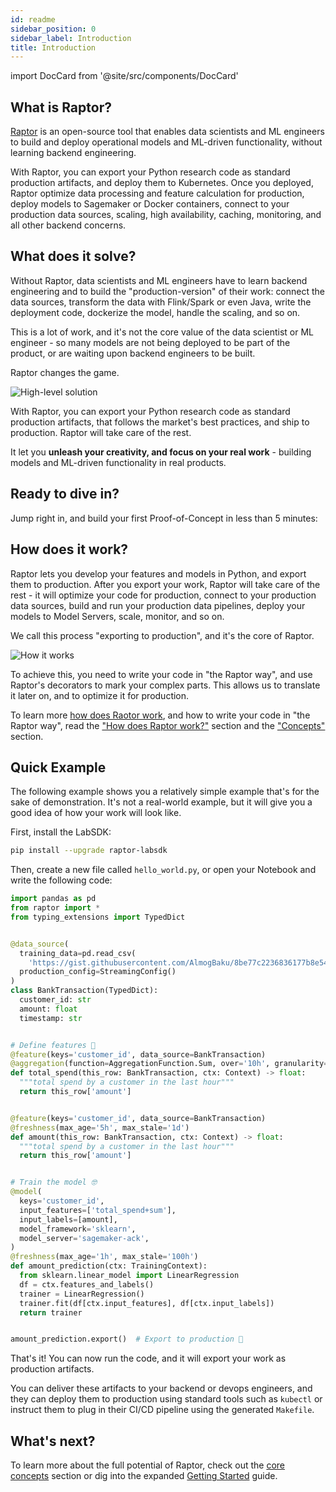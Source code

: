 ```yaml
---
id: readme
sidebar_position: 0
sidebar_label: Introduction
title: Introduction
---
```

import DocCard from '@site/src/components/DocCard'

## What is Raptor?

[Raptor](https://github.com/raptor-ml/raptor) is an open-source tool that enables data scientists and ML engineers to
build and deploy operational models and ML-driven functionality, without learning backend engineering.

With Raptor, you can export your Python research code as standard production artifacts, and deploy them to Kubernetes.
Once you deployed, Raptor optimize data processing and feature calculation for production, deploy models to Sagemaker or
Docker containers, connect to your production data sources, scaling, high availability, caching, monitoring, and all
other backend concerns.

## What does it solve?

Without Raptor, data scientists and ML engineers have to learn backend engineering and to build the "production-version"
of their work: connect the data sources, transform the data with Flink/Spark or even Java, write the deployment code,
dockerize the model, handle the scaling, and so on.

This is a lot of work, and it's not the core value of the data scientist or ML engineer - so many models are not being
deployed to be part of the product, or are waiting upon backend engineers to be built.

Raptor changes the game.

![High-level solution](pathname:///img/simplified-high-level.png)

With Raptor, you can export your Python research code as standard production artifacts, that follows the market's best
practices, and ship to production. Raptor will take care of the rest.

It let you **unleash your creativity, and focus on your real work** - building models and ML-driven functionality in
real
products.

## Ready to dive in?

Jump right in, and build your first Proof-of-Concept in less than 5 minutes:

<div class="row">
  <div class="col col--6">
    <DocCard docId="docs/getting-started-ipynb" />
  </div>
  <div class="col col--6">
    <DocCard docId="docs/concepts/README" />
  </div>
</div>

## How does it work?

Raptor lets you develop your features and models in Python, and export them to production. After you export your work,
Raptor will take care of the rest - it will optimize your code for production, connect to your production data sources,
build and run your production data pipelines, deploy your models to Model Servers, scale, monitor, and so on.

We call this process "exporting to production", and it's the core of Raptor.

![How it works](pathname:///assets/feature-def.png)

To achieve this, you need to write your code in "the Raptor way", and use Raptor's decorators to mark your complex
parts. This allows us to translate it later on, and to optimize it for production.

To learn more [how does Raotor work](/docs/how-it-works), and how to write your code in "the Raptor way",
read the ["How does Raptor work?"](/docs/how-it-works) section and the ["Concepts"](/docs/concepts/)
section.

## Quick Example

The following example shows you a relatively simple example that's for the sake of demonstration. It's not a real-world
example, but it will give you a good idea of how your work will look like.

First, install the LabSDK:

```bash
pip install --upgrade raptor-labsdk
```

Then, create a new file called `hello_world.py`, or open your Notebook and write the following code:

```python showLineNumbers
import pandas as pd
from raptor import *
from typing_extensions import TypedDict


@data_source(
  training_data=pd.read_csv(
    'https://gist.githubusercontent.com/AlmogBaku/8be77c2236836177b8e54fa8217411f2/raw/hello_world_transactions.csv'),
  production_config=StreamingConfig()
)
class BankTransaction(TypedDict):
  customer_id: str
  amount: float
  timestamp: str


# Define features 🧪
@feature(keys='customer_id', data_source=BankTransaction)
@aggregation(function=AggregationFunction.Sum, over='10h', granularity='1h')
def total_spend(this_row: BankTransaction, ctx: Context) -> float:
  """total spend by a customer in the last hour"""
  return this_row['amount']


@feature(keys='customer_id', data_source=BankTransaction)
@freshness(max_age='5h', max_stale='1d')
def amount(this_row: BankTransaction, ctx: Context) -> float:
  """total spend by a customer in the last hour"""
  return this_row['amount']


# Train the model 🤓
@model(
  keys='customer_id',
  input_features=['total_spend+sum'],
  input_labels=[amount],
  model_framework='sklearn',
  model_server='sagemaker-ack',
)
@freshness(max_age='1h', max_stale='100h')
def amount_prediction(ctx: TrainingContext):
  from sklearn.linear_model import LinearRegression
  df = ctx.features_and_labels()
  trainer = LinearRegression()
  trainer.fit(df[ctx.input_features], df[ctx.input_labels])
  return trainer


amount_prediction.export()  # Export to production 🎉
```

That's it! You can now run the code, and it will export your work as production artifacts.

You can deliver these artifacts to your backend or devops engineers, and they can deploy them to production using
standard tools such as `kubectl` or instruct them to plug in their CI/CD pipeline using the generated `Makefile`.

## What's next?

To learn more about the full potential of Raptor, check out the [core concepts](/docs/concepts/) section or dig into the
expanded [Getting Started](docs/getting-started-ipynb) guide.